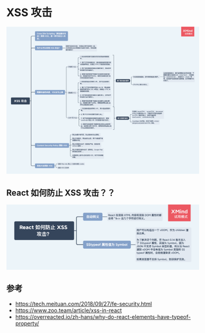 # XSS 攻击

<img src="../../../思维导图/XSS攻击.png">

## React 如何防止 XSS 攻击？？

<img src="../../../思维导图/React如何防止XSS攻击？.png">

## 参考

- https://tech.meituan.com/2018/09/27/fe-security.html
- https://www.zoo.team/article/xss-in-react
- https://overreacted.io/zh-hans/why-do-react-elements-have-typeof-property/

